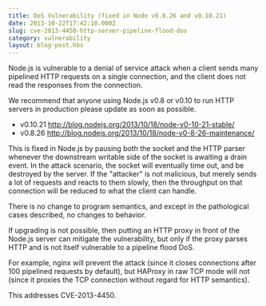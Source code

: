 ```yaml
---
title: DoS Vulnerability (fixed in Node v0.8.26 and v0.10.21)
date: 2013-10-22T17:42:10.000Z
slug: cve-2013-4450-http-server-pipeline-flood-dos
category: vulnerability
layout: blog-post.hbs
---
```


Node.js is vulnerable to a denial of service attack when a client sends many pipelined HTTP requests on a single connection, and the client does not read the responses from the connection.

We recommend that anyone using Node.js v0.8 or v0.10 to run HTTP servers in production please update as soon as possible.

* v0.10.21 <http://blog.nodejs.org/2013/10/18/node-v0-10-21-stable/>
* v0.8.26 <http://blog.nodejs.org/2013/10/18/node-v0-8-26-maintenance/>

This is fixed in Node.js by pausing both the socket and the HTTP parser whenever the downstream writable side of the socket is awaiting a drain event. In the attack scenario, the socket will eventually time out, and be destroyed by the server. If the "attacker" is not malicious, but merely sends a lot of requests and reacts to them slowly, then the throughput on that connection will be reduced to what the client can handle.

There is no change to program semantics, and except in the pathological cases described, no changes to behavior.

If upgrading is not possible, then putting an HTTP proxy in front of the Node.js server can mitigate the vulnerability, but only if the proxy parses HTTP and is not itself vulnerable to a pipeline flood DoS.

For example, nginx will prevent the attack (since it closes connections after 100 pipelined requests by default), but HAProxy in raw TCP mode will not (since it proxies the TCP connection without regard for HTTP semantics).

This addresses CVE-2013-4450.
